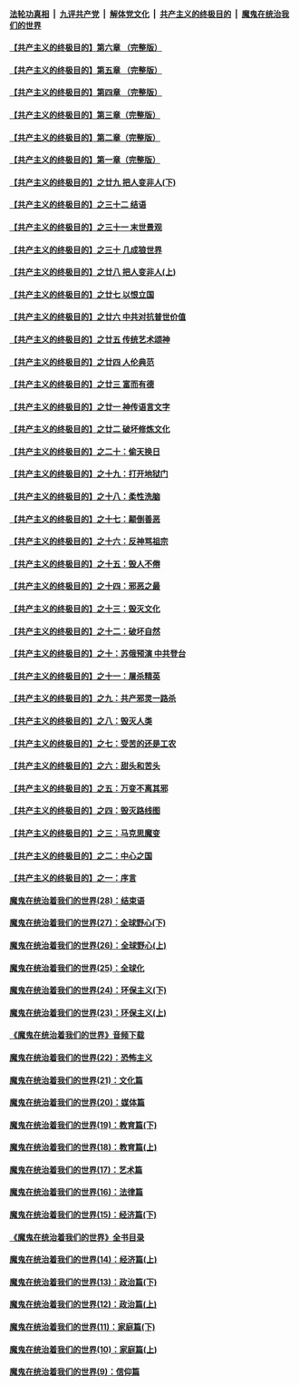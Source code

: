 ####  [法轮功真相](../../../../basic/blob/master/README.md?t=04110730) &nbsp;|&nbsp; [九评共产党](../../../../9ping.md/blob/master/README.md?t=04110730) &nbsp;|&nbsp; [解体党文化](../../../../jtdwh.md/blob/master/README.md?t=04110730)  &nbsp;|&nbsp; [共产主义的终极目的](../../../../gczydzjmd.md/blob/master/README.md?t=04110730) &nbsp;|&nbsp; [魔鬼在统治我们的世界](../../../../mgztzwmdsj.md/blob/master/README.md?t=04110730) 

#### [【共产主义的终极目的】第六章 （完整版）](../pages/nsc422/n11428913.md?t=04110730) 

#### [【共产主义的终极目的】第五章 （完整版）](../pages/nsc422/n11428912.md?t=04110730) 

#### [【共产主义的终极目的】第四章 （完整版）](../pages/nsc422/n11428907.md?t=04110730) 

#### [【共产主义的终极目的】第三章（完整版）](../pages/nsc422/n11428848.md?t=04110730) 

#### [【共产主义的终极目的】第二章（完整版）](../pages/nsc422/n11428831.md?t=04110730) 

#### [【共产主义的终极目的】第一章（完整版）](../pages/nsc422/n11417651.md?t=04110730) 

#### [【共产主义的终极目的】之廿九 把人变非人(下)](../pages/nsc422/n11344140.md?t=04110730) 

#### [【共产主义的终极目的】之三十二 结语](../pages/nsc422/n11360535.md?t=04110730) 

#### [【共产主义的终极目的】之三十一 末世景观](../pages/nsc422/n11351129.md?t=04110730) 

#### [【共产主义的终极目的】之三十 几成狼世界](../pages/nsc422/n11348280.md?t=04110730) 

#### [【共产主义的终极目的】之廿八 把人变非人(上)](../pages/nsc422/n11340492.md?t=04110730) 

#### [【共产主义的终极目的】之廿七 以恨立国](../pages/nsc422/n11336944.md?t=04110730) 

#### [【共产主义的终极目的】之廿六 中共对抗普世价值](../pages/nsc422/n11324785.md?t=04110730) 

#### [【共产主义的终极目的】之廿五 传统艺术颂神](../pages/nsc422/n11296396.md?t=04110730) 

#### [【共产主义的终极目的】之廿四 人伦典范](../pages/nsc422/n11296397.md?t=04110730) 

#### [【共产主义的终极目的】之廿三 富而有德](../pages/nsc422/n11283598.md?t=04110730) 

#### [【共产主义的终极目的】之廿一 神传语言文字](../pages/nsc422/n11263265.md?t=04110730) 

#### [【共产主义的终极目的】之廿二 破坏修炼文化](../pages/nsc422/n11245728.md?t=04110730) 

#### [【共产主义的终极目的】之二十：偷天换日](../pages/nsc422/n11238846.md?t=04110730) 

#### [【共产主义的终极目的】之十九：打开地狱门](../pages/nsc422/n11206376.md?t=04110730) 

#### [【共产主义的终极目的】之十八：柔性洗脑](../pages/nsc422/n11199994.md?t=04110730) 

#### [【共产主义的终极目的】之十七：颠倒善恶](../pages/nsc422/n11179782.md?t=04110730) 

#### [【共产主义的终极目的】之十六：反神骂祖宗](../pages/nsc422/n11166798.md?t=04110730) 

#### [【共产主义的终极目的】之十五：毁人不倦](../pages/nsc422/n11166792.md?t=04110730) 

#### [【共产主义的终极目的】之十四：邪恶之最](../pages/nsc422/n11150249.md?t=04110730) 

#### [【共产主义的终极目的】之十三：毁灭文化](../pages/nsc422/n11135227.md?t=04110730) 

#### [【共产主义的终极目的】之十二：破坏自然](../pages/nsc422/n11135214.md?t=04110730) 

#### [【共产主义的终极目的】之十：苏俄预演 中共登台](../pages/nsc422/n11118424.md?t=04110730) 

#### [【共产主义的终极目的】之十一：屠杀精英](../pages/nsc422/n11118442.md?t=04110730) 

#### [【共产主义的终极目的】之九：共产邪灵一路杀](../pages/nsc422/n11114139.md?t=04110730) 

#### [【共产主义的终极目的】之八：毁灭人类](../pages/nsc422/n11108503.md?t=04110730) 

#### [【共产主义的终极目的】之七：受苦的还是工农](../pages/nsc422/n11101809.md?t=04110730) 

#### [【共产主义的终极目的】之六：甜头和苦头](../pages/nsc422/n11096971.md?t=04110730) 

#### [【共产主义的终极目的】之五：万变不离其邪](../pages/nsc422/n11091285.md?t=04110730) 

#### [【共产主义的终极目的】之四：毁灭路线图](../pages/nsc422/n11086284.md?t=04110730) 

#### [【共产主义的终极目的】之三：马克思魔变](../pages/nsc422/n11061941.md?t=04110730) 

#### [【共产主义的终极目的】之二：中心之国](../pages/nsc422/n11047728.md?t=04110730) 

#### [【共产主义的终极目的】之一：序言](../pages/nsc422/n11086077.md?t=04110730) 

#### [魔鬼在统治着我们的世界(28)：结束语](../pages/nsc422/n10936246.md?t=04110730) 

#### [魔鬼在统治着我们的世界(27)：全球野心(下)](../pages/nsc422/n10928319.md?t=04110730) 

#### [魔鬼在统治着我们的世界(26)：全球野心(上)](../pages/nsc422/n10900318.md?t=04110730) 

#### [魔鬼在统治着我们的世界(25)：全球化](../pages/nsc422/n10788205.md?t=04110730) 

#### [魔鬼在统治着我们的世界(24)：环保主义(下)](../pages/nsc422/n10695307.md?t=04110730) 

#### [魔鬼在统治着我们的世界(23)：环保主义(上)](../pages/nsc422/n10688613.md?t=04110730) 

#### [《魔鬼在统治着我们的世界》音频下载](../pages/nsc422/n10635553.md?t=04110730) 

#### [魔鬼在统治着我们的世界(22)：恐怖主义](../pages/nsc422/n10614727.md?t=04110730) 

#### [魔鬼在统治着我们的世界(21)：文化篇](../pages/nsc422/n10597706.md?t=04110730) 

#### [魔鬼在统治着我们的世界(20)：媒体篇](../pages/nsc422/n10586579.md?t=04110730) 

#### [魔鬼在统治着我们的世界(19)：教育篇(下)](../pages/nsc422/n10564808.md?t=04110730) 

#### [魔鬼在统治着我们的世界(18)：教育篇(上)](../pages/nsc422/n10526970.md?t=04110730) 

#### [魔鬼在统治着我们的世界(17)：艺术篇](../pages/nsc422/n10499093.md?t=04110730) 

#### [魔鬼在统治着我们的世界(16)：法律篇](../pages/nsc422/n10485969.md?t=04110730) 

#### [魔鬼在统治着我们的世界(15)：经济篇(下)](../pages/nsc422/n10469975.md?t=04110730) 

#### [《魔鬼在统治着我们的世界》全书目录](../pages/nsc422/n10464261.md?t=04110730) 

#### [魔鬼在统治着我们的世界(14)：经济篇(上)](../pages/nsc422/n10457370.md?t=04110730) 

#### [魔鬼在统治着我们的世界(13)：政治篇(下)](../pages/nsc422/n10448270.md?t=04110730) 

#### [魔鬼在统治着我们的世界(12)：政治篇(上)](../pages/nsc422/n10444576.md?t=04110730) 

#### [魔鬼在统治着我们的世界(11)：家庭篇(下)](../pages/nsc422/n10440961.md?t=04110730) 

#### [魔鬼在统治着我们的世界(10)：家庭篇(上)](../pages/nsc422/n10435448.md?t=04110730) 

#### [魔鬼在统治着我们的世界(9)：信仰篇](../pages/nsc422/n10432159.md?t=04110730) 


